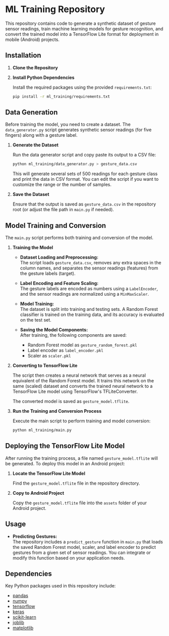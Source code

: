 # ML Training Repository

This repository contains code to generate a synthetic dataset of gesture sensor readings, train machine learning models for gesture recognition, and convert the trained model into a TensorFlow Lite format for deployment in mobile (Android) projects.


## Installation

1. **Clone the Repository**

2. **Install Python Dependencies**

   Install the required packages using the provided `requirements.txt`:

   ```bash
   pip install -r ml_training/requirements.txt
   ```

## Data Generation

Before training the model, you need to create a dataset. The `data_generator.py` script generates synthetic sensor readings (for five fingers) along with a gesture label.

1. **Generate the Dataset**

   Run the data generator script and copy paste its output to a CSV file:

   ```bash
   python ml_training/data_generator.py > gesture_data.csv
   ```

   This will generate several sets of 500 readings for each gesture class and print the data in CSV format. You can edit the script if you want to customize the range or the number of samples.

2. **Save the Dataset**

   Ensure that the output is saved as `gesture_data.csv` in the repository root (or adjust the file path in `main.py` if needed).

## Model Training and Conversion

The `main.py` script performs both training and conversion of the model.

1. **Training the Model**

   - **Dataset Loading and Preprocessing:**  
     The script loads `gesture_data.csv`, removes any extra spaces in the column names, and separates the sensor readings (features) from the gesture labels (target).

   - **Label Encoding and Feature Scaling:**  
     The gesture labels are encoded as numbers using a `LabelEncoder`, and the sensor readings are normalized using a `MinMaxScaler`.

   - **Model Training:**  
     The dataset is split into training and testing sets. A Random Forest classifier is trained on the training data, and its accuracy is evaluated on the test set.

   - **Saving the Model Components:**  
     After training, the following components are saved:
     - Random Forest model as `gesture_random_forest.pkl`
     - Label encoder as `label_encoder.pkl`
     - Scaler as `scaler.pkl`

2. **Converting to TensorFlow Lite**

   The script then creates a neural network that serves as a neural equivalent of the Random Forest model. It trains this network on the same (scaled) dataset and converts the trained neural network to a TensorFlow Lite model using TensorFlow's TFLiteConverter.

   The converted model is saved as `gesture_model.tflite`.

3. **Run the Training and Conversion Process**

   Execute the main script to perform training and model conversion:

   ```bash
   python ml_training/main.py
   ```

## Deploying the TensorFlow Lite Model

After running the training process, a file named `gesture_model.tflite` will be generated. To deploy this model in an Android project:

1. **Locate the TensorFlow Lite Model**

   Find the `gesture_model.tflite` file in the repository directory.

2. **Copy to Android Project**

   Copy the `gesture_model.tflite` file into the `assets` folder of your Android project.

## Usage

- **Predicting Gestures:**  
  The repository includes a `predict_gesture` function in `main.py` that loads the saved Random Forest model, scaler, and label encoder to predict gestures from a given set of sensor readings. You can integrate or modify this function based on your application needs.

## Dependencies

Key Python packages used in this repository include:

- [pandas](https://pandas.pydata.org/)
- [numpy](https://numpy.org/)
- [tensorflow](https://www.tensorflow.org/)
- [keras](https://keras.io/)
- [scikit-learn](https://scikit-learn.org/)
- [joblib](https://joblib.readthedocs.io/)
- [matplotlib](https://matplotlib.org/)

